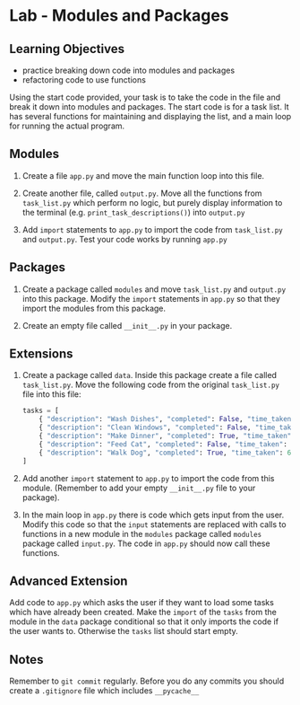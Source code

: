 # Lab - Modules and Packages
## Learning Objectives
- practice breaking down code into modules and packages
- refactoring code to use functions

Using the start code provided, your task is to take the code in the file and break it down into modules and packages. The start code is for a task list. It has several functions for maintaining and displaying the list, and a main loop for running the actual program.

## Modules

1. Create a file `app.py` and move the main function loop into this file.

2. Create another file, called `output.py`. Move all the functions from `task_list.py` which perform no logic, but purely display information to the terminal (e.g. `print_task_descriptions()`) into `output.py`

3. Add `import` statements to `app.py` to import the code from `task_list.py` and `output.py`. Test your code works by running `app.py`

## Packages

1. Create a package called `modules` and move `task_list.py` and `output.py` into this package. Modify the `import` statements in `app.py` so that they import the modules from this package.

2. Create an empty file called `__init__.py` in your package.

## Extensions

1. Create a package called `data`. Inside this package create a file called `task_list.py`. Move the following code from the original `task_list.py` file into this file:

	```python
	tasks = [
    	{ "description": "Wash Dishes", "completed": False, "time_taken": 10 },
    	{ "description": "Clean Windows", "completed": False, "time_taken": 15 },
    	{ "description": "Make Dinner", "completed": True, "time_taken": 30 },
    	{ "description": "Feed Cat", "completed": False, "time_taken": 5 },
    	{ "description": "Walk Dog", "completed": True, "time_taken": 60 },
	]
	```

2. Add another `import` statement to `app.py` to import the code from this module. (Remember to add your empty `__init__.py` file to your package).

3. In the main loop in `app.py` there is code which gets input from the user. Modify this code so that the `input` statements are replaced with calls to functions in a new module in the `modules` package called `modules` package called `input.py`. The code in `app.py` should now call these functions.

## Advanced Extension

Add code to `app.py` which asks the user if they want to load some tasks which have already been created. Make the `import` of the `tasks` from the module in the `data` package conditional so that it only imports the code if the user wants to. Otherwise the `tasks` list should start empty.

## Notes

Remember to `git commit` regularly. Before you do any commits you should create a `.gitignore` file which includes `__pycache__`


